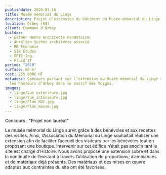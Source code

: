 ```yaml
---
publishdate: 2020-01-16
title: Musée mémorial du Linge
description: Projet d’extension du bâtiment du Musée-mémorial du Linge
location: Orbey (68)
client: Commune d'Orbey
builder:
  - Esther Henna Architecte mandataire
  - Aurélien Suchet architecte associé
  - RB Economie
  - SIB Etudes
  - EFTE Ing.
  - Fluid’IT
period: "2019"
surface: 60 m²
cost: 255 000€ HT
metadesc: Concours portant sur l’extension du Musée-mémorial du Linge situé sur
  les hauteurs d’Orbey dans le massif des Vosges.
images:
  - linge/Vue_extérieure.jpg
  - linge/Vue_intérieure.jpg
  - linge/Plan_RDC.jpg
  - linge/Plan_masse.jpg
---
```

Concours : "Projet non lauréat"

Le musée mémorial du Linge survit grâce à des bénévoles et aux recettes des visites. Ainsi, l’Association du Mémorial du Linge souhaitait réaliser une extension afin de faciliter l’accueil des visiteurs par les bénévoles tout en proposant une boutique. Intervenir sur cet édifice n’était pas anodin tant le site est chargé d’Histoire. Nous avons proposé une extension sobre et dans la continuité de l’existant à travers l’utilisation de proportions, d’ambiances et de matériaux déjà présents. Des matériaux et des mises en œuvre adaptés aux contraintes du site ont été favorisés.
